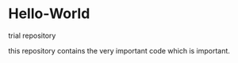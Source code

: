 # Hello-World
trial repository

this repository contains the very important code which is important.
